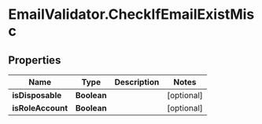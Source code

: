 # EmailValidator.CheckIfEmailExistMisc

## Properties
Name | Type | Description | Notes
------------ | ------------- | ------------- | -------------
**isDisposable** | **Boolean** |  | [optional] 
**isRoleAccount** | **Boolean** |  | [optional] 
